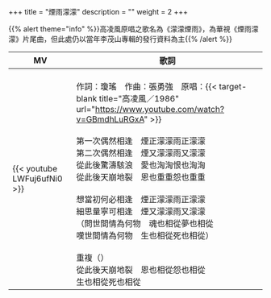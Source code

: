 +++
title = "煙雨濛濛"
description = ""
weight = 2
+++

{{% alert theme="info" %}}高凌風原唱之歌名為《濛濛煙雨》，為華視《煙雨濛濛》片尾曲，但此處仍以當年李茂山專輯的發行資料為主{{% /alert %}}

MV  | 歌詞  
--------------|-------
{{< youtube LWFuj6ufNi0 >}}|<br/>作詞：瓊瑤　作曲：張勇強　原唱：{{< target-blank title="高凌風／1986" url="https://www.youtube.com/watch?v=GBmdhLuRGxA" >}}<br/><br/>第一次偶然相逢　煙正濛濛雨正濛濛<br/>第二次偶然相逢　煙又濛濛雨又濛濛<br/>從此後驚濤駭浪　愛也洶洶恨也洶洶<br/>從此後天崩地裂　恩也重重怨也重重<br/><br/>想當初何必相逢　煙正濛濛雨正濛濛<br/>細思量寧可相逢　煙又濛濛雨又濛濛<br/>（問世間情為何物　魂也相從夢也相從<br/>嘆世間情為何物　生也相從死也相從）<br/><br/>重複（）<br/>從此後天崩地裂　恩也相從怨也相從<br/>生也相從死也相從